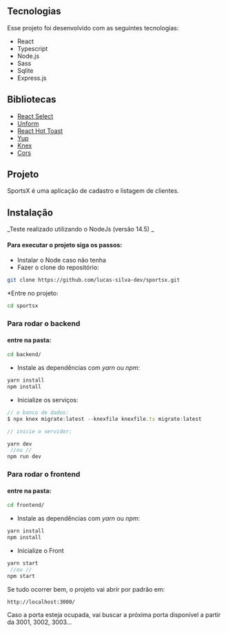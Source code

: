 ## Tecnologias

Esse projeto foi desenvolvido com as seguintes tecnologias:

- React
- Typescript
- Node.js
- Sass
- Sqlite
- Express.js

## Bibliotecas

- [React Select](https://react-select.com/home)
- [Unform](https://unform.dev/)
- [React Hot Toast](https://react-hot-toast.com/)
- [Yup](https://github.com/jquense/yup)
- [Knex](https://knexjs.org/)
- [Cors](https://github.com/expressjs/cors)

## Projeto

SportsX é uma aplicação de cadastro e listagem de clientes.

## Instalação

_Teste realizado utilizando o NodeJs (versão 14.5) _

#### Para executar o projeto siga os passos:

- Instalar o Node caso não tenha
- Fazer o clone do repositório:

```sh
git clone https://github.com/lucas-silva-dev/sportsx.git
```

*Entre no projeto:

```sh
cd sportsx
```

### Para rodar o backend

#### entre na pasta:

```sh
cd backend/
```

- Instale as dependências com _yarn_ ou _npm_:

```sh
yarn install
npm install
```

- Inicialize os serviços:

```js
// o banco de dados:
$ npx knex migrate:latest --knexfile knexfile.ts migrate:latest

// inicie o servidor:

yarn dev
 //ou //
npm run dev
```

### Para rodar o frontend

#### entre na pasta:

```sh
cd frontend/
```

- Instale as dependências com _yarn_ ou _npm_:

```sh
yarn install
npm install
```

- Inicialize o Front

```js
yarn start
 //ou //
npm start
```

Se tudo ocorrer bem, o projeto vai abrir por padrão em:

```sh
http://localhost:3000/
```

Caso a porta esteja ocupada, vai buscar a próxima porta disponível a partir da 3001, 3002, 3003...
